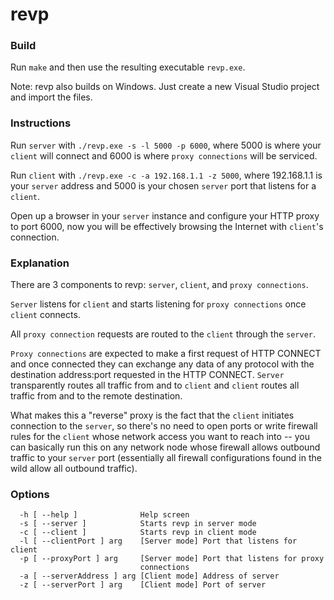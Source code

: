 # revp
### Build
Run `make` and then use the resulting executable `revp.exe`.

Note: revp also builds on Windows. Just create a new Visual Studio project and import the files.
### Instructions
Run `server` with `./revp.exe -s -l 5000 -p 6000`, where 5000 is where your `client` will connect and 6000 is where `proxy connections` will be serviced.

Run `client` with `./revp.exe -c -a 192.168.1.1 -z 5000`, where 192.168.1.1 is your `server` address and 5000 is your chosen `server` port that listens for a `client`.

Open up a browser in your `server` instance and configure your HTTP proxy to port 6000, now you will be effectively browsing the Internet with `client`'s connection.
### Explanation
There are 3 components to revp: `server`, `client`, and `proxy connections`.

`Server` listens for `client` and starts listening for `proxy connections` once `client` connects.

All `proxy connection` requests are routed to the `client` through the `server`.

`Proxy connections` are expected to make a first request of HTTP CONNECT and once connected they can exchange any data of any protocol with the destination address:port requested in the HTTP CONNECT. `Server` transparently routes all traffic from and to `client` and `client` routes all traffic from and to the remote destination.

What makes this a "reverse" proxy is the fact that the `client` initiates connection to the `server`, so there's no need to open ports or write firewall rules for the `client` whose network access you want to reach into -- you can basically run this on any network node whose firewall allows outbound traffic to your `server` port (essentially all firewall configurations found in the wild allow all outbound traffic).
### Options
```Options:
  -h [ --help ]              Help screen
  -s [ --server ]            Starts revp in server mode
  -c [ --client ]            Starts revp in client mode
  -l [ --clientPort ] arg    [Server mode] Port that listens for client
  -p [ --proxyPort ] arg     [Server mode] Port that listens for proxy 
                             connections
  -a [ --serverAddress ] arg [Client mode] Address of server
  -z [ --serverPort ] arg    [Client mode] Port of server
```
